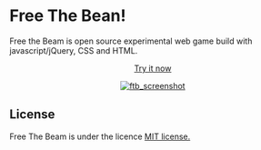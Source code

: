 Free The Bean!
===========

Free the Beam is open source experimental web game build with javascript/jQuery, CSS and HTML.

<p align="center">
  <a href="http://danielefavi.github.io/freethebean/">Try it now</a>
  
</p>

<p align="center">

  <a href="http://danielefavi.github.io/freethebean/">
    <img src="http://danielefavi.github.io/freethebean/images/screenshot.png" alt="ftb_screenshot" />
  </a>
</p>



## License
Free The Beam is under the licence [MIT license.](https://github.com/danielefavi/freethebean/blob/master/LICENSE)
